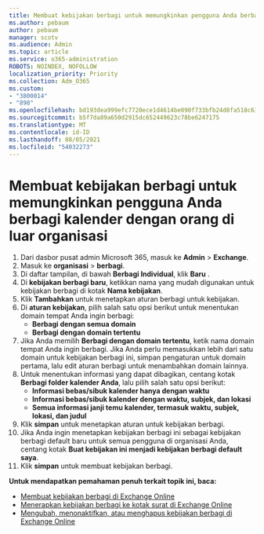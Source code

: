 ```yaml
---
title: Membuat kebijakan berbagi untuk memungkinkan pengguna Anda berbagi kalender dengan orang di luar organisasi
ms.author: pebaum
author: pebaum
manager: scotv
ms.audience: Admin
ms.topic: article
ms.service: o365-administration
ROBOTS: NOINDEX, NOFOLLOW
localization_priority: Priority
ms.collection: Adm_O365
ms.custom:
- "3800014"
- "898"
ms.openlocfilehash: bd193dea999efc7720ece1d4614be090f733bfb24d8fa518c61ee23cca0063dc
ms.sourcegitcommit: b5f7da89a650d2915dc652449623c78be6247175
ms.translationtype: MT
ms.contentlocale: id-ID
ms.lasthandoff: 08/05/2021
ms.locfileid: "54032273"
---
```

# <a name="create-a-sharing-policy-to-allow-your-users-to-share-their-calendar-with-people-outside-your-organization"></a>Membuat kebijakan berbagi untuk memungkinkan pengguna Anda berbagi kalender dengan orang di luar organisasi

1. Dari dasbor pusat admin Microsoft 365, masuk ke **Admin** > **Exchange**.
2. Masuk ke **organisasi** > **berbagi**.
3. Di daftar tampilan, di bawah **Berbagi Individual**, klik **Baru** .
4. Di **kebijakan berbagi baru**, ketikkan nama yang mudah digunakan untuk kebijakan berbagi di kotak **Nama kebijakan**.
5. Klik **Tambahkan**  untuk menetapkan aturan berbagi untuk kebijakan.
6. Di **aturan kebijakan**, pilih salah satu opsi berikut untuk menentukan domain tempat Anda ingin berbagi:
    - **Berbagi dengan semua domain**
    - **Berbagi dengan domain tertentu**
8. Jika Anda memilih **Berbagi dengan domain tertentu**, ketik nama domain tempat Anda ingin berbagi. Jika Anda perlu memasukkan lebih dari satu domain untuk kebijakan berbagi ini, simpan pengaturan untuk domain pertama, lalu edit aturan berbagi untuk menambahkan domain lainnya.
9. Untuk menentukan informasi yang dapat dibagikan, centang kotak **Berbagi folder kalender Anda**, lalu pilih salah satu opsi berikut:
    - **Informasi bebas/sibuk kalender hanya dengan waktu**
    - **Informasi bebas/sibuk kalender dengan waktu, subjek, dan lokasi**
    - **Semua informasi janji temu kalender, termasuk waktu, subjek, lokasi, dan judul**
11. Klik **simpan** untuk menetapkan aturan untuk kebijakan berbagi.
12. Jika Anda ingin menetapkan kebijakan berbagi ini sebagai kebijakan berbagi default baru untuk semua pengguna di organisasi Anda, centang kotak **Buat kebijakan ini menjadi kebijakan berbagi default saya**.
13. Klik **simpan** untuk membuat kebijakan berbagi.  

**Untuk mendapatkan pemahaman penuh terkait topik ini, baca:**

- [Membuat kebijakan berbagi di Exchange Online](https://docs.microsoft.com/exchange/sharing/sharing-policies/create-a-sharing-policy)
- [Menerapkan kebijakan berbagi ke kotak surat di Exchange Online](https://docs.microsoft.com/exchange/sharing/sharing-policies/apply-a-sharing-policy)
- [Mengubah, menonaktifkan, atau menghapus kebijakan berbagi di Exchange Online](https://docs.microsoft.com/exchange/sharing/sharing-policies/modify-a-sharing-policy)
